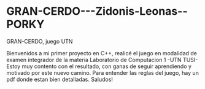 # GRAN-CERDO---Zidonis-Leonas--PORKY
GRAN-CERDO, juego UTN

Bienvenidos a mi primer proyecto en C++, realicé el juego en modalidad de examen integrador de la materia Laboratorio de Computacion 1 -UTN TUSI-
Estoy muy contento con el resultado, con ganas de seguir aprendiendo y motivado por este nuevo camino. 
Para entender las reglas del juego, hay un pdf donde estan bien detalladas.
Saludos!
